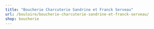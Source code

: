 ```yaml
---
title: "Boucherie Charcuterie Sandrine et Franck Serveau"
url: /bouloire/boucherie-charcuterie-sandrine-et-franck-serveau/
shop: boucherie
---
```

